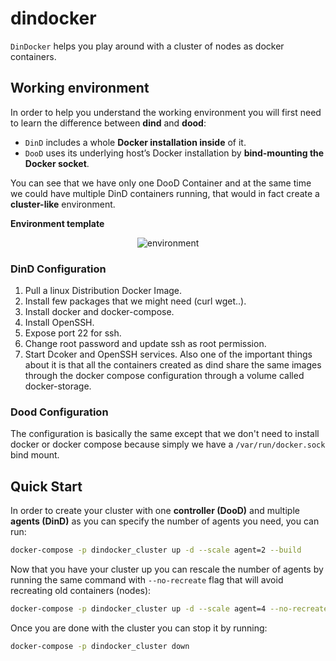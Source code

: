 # dindocker
`DinDocker` helps you play around with a cluster of nodes as docker containers.
## Working environment  
In order to help you understand the working environment you will first need to learn the difference between **dind** and **dood**:
- `DinD` includes a whole **Docker installation inside** of it.
- `DooD` uses its underlying host’s Docker installation by **bind-mounting the Docker socket**.

You can see that we have only one DooD Container and at the same time we could have multiple DinD containers running, that would in fact create a **cluster-like** environment. 

**Environment template**  
<p align="center">
  <img src="https://raw.githubusercontent.com/LQss11/dindocker/master/env.png" title="environment ">
</p> 

### DinD Configuration
1. Pull a linux Distribution Docker Image.
1. Install few packages that we might need (curl wget..).
1. Install docker and docker-compose.
1. Install OpenSSH.
1. Expose port 22 for ssh.
1. Change root password and update ssh as root permission.
1. Start Dcoker and OpenSSH services.
Also one of the important things about it is that all the containers created as dind share the same images through the docker compose configuration through a volume called docker-storage.
### Dood Configuration
The configuration is basically the same except that we don't need to install docker or docker compose because simply we have a `/var/run/docker.sock` bind mount.
## Quick Start
In order to create your cluster with one **controller (DooD)** and multiple **agents (DinD)** as you can specify the number of agents you need, you can run:
```sh
docker-compose -p dindocker_cluster up -d --scale agent=2 --build
```
Now that you have your cluster up you can rescale the number of agents by running the same command with `--no-recreate` flag that will avoid recreating old containers (nodes):
```sh
docker-compose -p dindocker_cluster up -d --scale agent=4 --no-recreate
```
Once you are done with the cluster you can stop it by running:
```sh
docker-compose -p dindocker_cluster down
```

